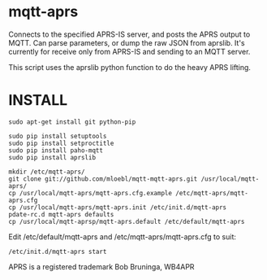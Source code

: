 # mqtt-aprs
Connects to the specified APRS-IS server, and posts the APRS output to MQTT.  Can parse parameters, or dump the raw JSON from aprslib.  It's currently for receive only from APRS-IS and sending to an MQTT server.

This script uses the aprslib python function to do the heavy APRS lifting.

INSTALL
=================
```
sudo apt-get install git python-pip

sudo pip install setuptools
sudo pip install setproctitle
sudo pip install paho-mqtt
sudo pip install aprslib

mkdir /etc/mqtt-aprs/
git clone git://github.com/mloebl/mqtt-mqtt-aprs.git /usr/local/mqtt-aprs/
cp /usr/local/mqtt-aprs/mqtt-aprs.cfg.example /etc/mqtt-aprs/mqtt-aprs.cfg
cp /usr/local/mqtt-aprs/mqtt-aprs.init /etc/init.d/mqtt-aprs
pdate-rc.d mqtt-aprs defaults
cp /usr/local/mqtt-aprsp/mqtt-aprs.default /etc/default/mqtt-aprs
```
Edit /etc/default/mqtt-aprs and /etc/mqtt-aprs/mqtt-aprs.cfg to suit:

`/etc/init.d/mqtt-aprs start`

APRS is a registered trademark Bob Bruninga, WB4APR

